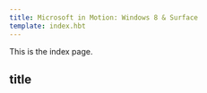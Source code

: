 ```yaml
---
title: Microsoft in Motion: Windows 8 & Surface
template: index.hbt
---
```

This is the index page.

## title
